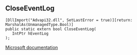 ## CloseEventLog

```
[DllImport("Advapi32.dll", SetLastError = true)][return: MarshalAs(UnmanagedType.Bool)]
public static extern bool CloseEventLog(
   IntPtr hEventLog
);
```

[Microsoft documentation](https://docs.microsoft.com/en-us/windows/win32/api/winbase/nf-winbase-closeeventlog)
